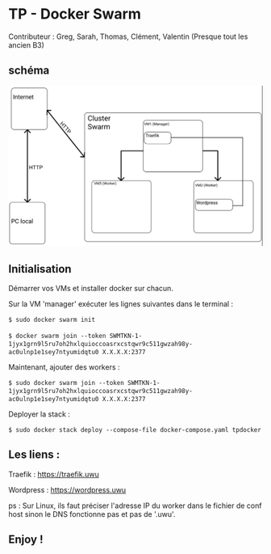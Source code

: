 # TP - Docker Swarm
Contributeur : Greg, Sarah, Thomas, Clément, Valentin (Presque tout les ancien B3)

## schéma
<img src="./schema-docker-swarm.png" alt="">

## Initialisation
Démarrer vos VMs et installer docker sur chacun.

Sur la VM 'manager' exécuter les lignes suivantes dans le terminal :

    $ sudo docker swarm init

    $ docker swarm join --token SWMTKN-1-1jyx1grn9l5ru7oh2hxlquioccoasrxcstqwr9c511gwzah98y-ac0ulnp1e1sey7ntyumidqtu0 X.X.X.X:2377


Maintenant, ajouter des workers :

    $ sudo docker swarm join --token SWMTKN-1-1jyx1grn9l5ru7oh2hxlquioccoasrxcstqwr9c511gwzah98y-ac0ulnp1e1sey7ntyumidqtu0 X.X.X.X:2377

Deployer la stack :

    $ sudo docker stack deploy --compose-file docker-compose.yaml tpdocker

## Les liens :

Traefik : https://traefik.uwu

Wordpress : https://wordpress.uwu

ps : Sur Linux, ils faut préciser l'adresse IP du worker dans le fichier de conf host sinon le DNS fonctionne pas et pas de '.uwu'.

## Enjoy !
